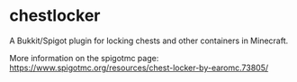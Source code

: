 # chestlocker

A Bukkit/Spigot plugin for locking chests and other containers in Minecraft.

More information on the spigotmc page:
https://www.spigotmc.org/resources/chest-locker-by-earomc.73805/
